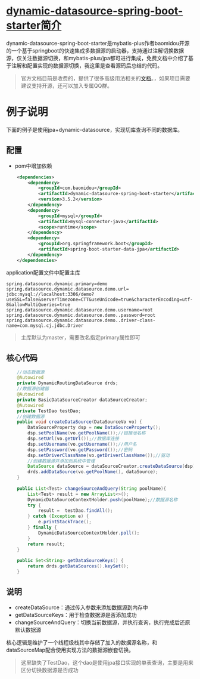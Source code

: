 
# [dynamic-datasource-spring-boot-starter简介](https://gitee.com/baomidou/dynamic-datasource-spring-boot-starter)
dynamic-datasource-spring-boot-starter是mybatis-plus作者baomidou开源的一个基于springboot的快速集成多数据源的启动器，支持通过注解切换数据源，仅关注数据源切换，和mybatis-plus/jpa都可进行集成，免费文档中介绍了基于注解和配置实现的数据源切换，我这里是查看源码后总结的代码。

> 官方文档目前是收费的，提供了很多高级用法相关的[文档](https://www.kancloud.cn/tracy5546/dynamic-datasource/2264611)。，如果项目需要建议支持开源，还可以加入专属QQ群。

# 例子说明
下面的例子是使用jpa+dynamic-datasource，实现切库查询不同的数据库。
## 配置
* pom中增加依赖

```xml
    <dependencies>
        <dependency>
            <groupId>com.baomidou</groupId>
            <artifactId>dynamic-datasource-spring-boot-starter</artifactId>
            <version>3.5.2</version>
        </dependency>
        <dependency>
            <groupId>mysql</groupId>
            <artifactId>mysql-connector-java</artifactId>
            <scope>runtime</scope>
        </dependency>
        <dependency>
            <groupId>org.springframework.boot</groupId>
            <artifactId>spring-boot-starter-data-jpa</artifactId>
        </dependency>
    </dependencies>

```

application配置文件中配置主库

```properties
spring.datasource.dynamic.primary=demo
spring.datasource.dynamic.datasource.demo.url= jdbc:mysql://localhost:3306/demo?useSSL=false&serverTimezone=CTT&useUnicode=true&characterEncoding=utf-8&allowMultiQueries=true
spring.datasource.dynamic.datasource.demo.username=root
spring.datasource.dynamic.datasource.demo..password=root
spring.datasource.dynamic.datasource.demo..driver-class-name=com.mysql.cj.jdbc.Driver
```
> 主库默认为master，需要改名指定primary属性即可

## 核心代码

```java
    //动态数据源
    @Autowired
    private DynamicRoutingDataSource drds;
    //数据源创建器
    @Autowired
    private BasicDataSourceCreator dataSourceCreator;
    @Autowired
    private TestDao testDao;
    //创建数据源
    public void createDataSource(DataSourceVo vo) {
        DataSourceProperty dsp = new DataSourceProperty();
        dsp.setPoolName(vo.getPoolName());//链接池名称
        dsp.setUrl(vo.getUrl());//数据库连接
        dsp.setUsername(vo.getUsername());//用户名
        dsp.setPassword(vo.getPassword());//密码
        dsp.setDriverClassName(vo.getDriverClassName());//驱动
        //创建数据源并添加到系统中管理
        DataSource dataSource = dataSourceCreator.createDataSource(dsp);
        drds.addDataSource(vo.getPoolName(), dataSource);
    }
    
    public List<Test> changeSourceAndQuery(String poolName){
        List<Test> result = new ArrayList<>();
        DynamicDataSourceContextHolder.push(poolName);//数据源名称
        try {
            result =  testDao.findAll();
        } catch (Exception e) {
            e.printStackTrace();
        } finally {
            DynamicDataSourceContextHolder.poll();
        }
        return result;
    }
    
    public Set<String> getDataSourceKeys() {
        return drds.getDataSources().keySet();
    }
```
## 说明
* createDataSource：通过传入参数来添加数据源到内存中
* getDataSourceKeys：用于检查数据源是否添加成功
* changeSourceAndQuery：切换当前数据源，并执行查询，执行完成后还原默认数据源

核心逻辑是维护了一个线程级栈其中存储了加入的数据源名称，和dataSourceMap配合使用实现方法的数据源嵌套切换。

>这里缺失了TestDao，这个dao是使用jpa接口实现的单表查询，主要是用来区分切换数据源是否成功